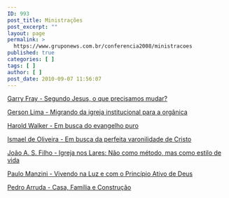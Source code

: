 ```yaml
---
ID: 993
post_title: Ministrações
post_excerpt: ""
layout: page
permalink: >
  https://www.gruponews.com.br/conferencia2008/ministracoes
published: true
categories: [ ]
tags: [ ]
author: [ ]
post_date: 2010-09-07 11:56:07
---
```

<a href="http://www.gruponews.com.br/wp-content/uploads/2010/09/gary-fray_segundo-jesus.pdf" target="_blank"></a><a href="http://www.gruponews.com.br/wp-content/uploads/2010/09/gary-fray_segundo-jesus.pdf">Garry Fray - Segundo Jesus, o que precisamos mudar?</a>

<a href="../../conferencia2008/pdf/gerson_lima.pdf"></a><a href="http://www.gruponews.com.br/wp-content/uploads/2010/09/gerson-lima_igreja-organica.pdf">Gerson Lima - Migrando da igreja institucional para a orgânica</a>

<a href="../../conferencia2008/pdf/harold_walker.pdf"></a><a href="http://www.gruponews.com.br/wp-content/uploads/2010/09/harold-walker_evangelho-puro.pdf">Harold Walker - Em busca do evangelho puro</a>

<a href="../../conferencia2008/pdf/ismael_oliveira.pdf"></a><a href="http://www.gruponews.com.br/wp-content/uploads/2010/09/ismael-oliveira_varonilidade.pdf">Ismael de Oliveira - Em busca da perfeita varonilidade de Cristo</a>

<a href="../../conferencia2008/pdf/joao_filho.pdf"></a><a href="http://www.gruponews.com.br/wp-content/uploads/2010/09/joao-filho_igreja-lares.pdf">João A. S. Filho - Igreja nos Lares: Não como método, mas como estilo de vida</a>

<a href="../../conferencia2008/pdf/paulo_manzini.pdf"></a><a href="http://www.gruponews.com.br/wp-content/uploads/2010/09/paulo-manzini_principio-ativo.pdf">Paulo Manzini - Vivendo na Luz e com o Princípio Ativo de Deus</a>

<a href="../../conferencia2008/pdf/pedro_arruda.pdf"></a><a href="http://www.gruponews.com.br/wp-content/uploads/2010/09/pedro-arruda_casa-familia.pdf">Pedro Arruda - Casa, Família e Construção</a>
